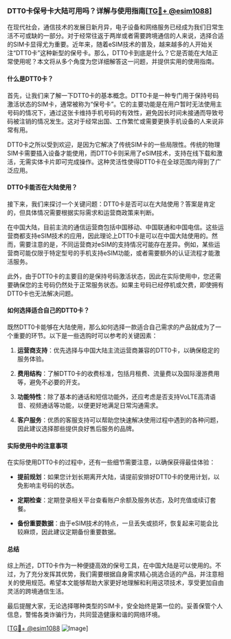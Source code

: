 ### DTT0卡保号卡大陆可用吗？详解与使用指南[[TG💪+ @esim1088](https://t.me/s/esim1088)]

在现代社会，通信技术的发展日新月异，电子设备和网络服务已经成为我们日常生活不可或缺的一部分。对于经常往返于两岸或者需要跨境通信的人来说，选择合适的SIM卡显得尤为重要。近年来，随着eSIM技术的普及，越来越多的人开始关注“DTT0卡”这种新型的保号卡。那么，DTT0卡到底是什么？它是否能在大陆正常使用呢？本文将从多个角度为您详细解答这一问题，并提供实用的使用指南。

#### 什么是DTT0卡？

首先，让我们来了解一下DTT0卡的基本概念。DTT0卡是一种专门用于保持号码激活状态的SIM卡，通常被称为“保号卡”。它的主要功能是在用户暂时无法使用主号码的情况下，通过这张卡维持手机号码的有效性，避免因长时间未接通而导致号码被注销的情况发生。这对于经常出国、工作繁忙或需要更换手机设备的人来说非常有用。

DTT0卡之所以受到欢迎，是因为它解决了传统SIM卡的一些局限性。传统的物理SIM卡需要插入设备才能使用，而DTT0卡则采用了eSIM技术，支持在线下载和激活，无需实体卡片即可完成操作。这种灵活性使得DTT0卡在全球范围内得到了广泛应用。

#### DTT0卡能否在大陆使用？

接下来，我们来探讨一个关键问题：DTT0卡是否可以在大陆使用？答案是肯定的，但具体情况需要根据实际需求和运营商政策来判断。

在中国大陆，目前主流的通信运营商包括中国移动、中国联通和中国电信。这些运营商都支持eSIM技术的应用，因此理论上DTT0卡是可以在中国大陆使用的。然而，需要注意的是，不同运营商对eSIM的支持情况可能存在差异。例如，某些运营商可能仅限于特定型号的手机支持eSIM功能，或者需要额外的认证流程才能激活服务。

此外，由于DTT0卡的主要目的是保持号码激活状态，因此在实际使用中，您还需要确保您的主号码仍然处于正常服务状态。如果主号码已经停机或欠费，即使拥有DTT0卡也无法解决问题。

#### 如何选择适合自己的DTT0卡？

既然DTT0卡能够在大陆使用，那么如何选择一款适合自己需求的产品就成为了一个重要的环节。以下是一些选购时可以参考的关键因素：

1. **运营商支持**：优先选择与中国大陆主流运营商兼容的DTT0卡，以确保稳定的服务体验。
   
2. **费用结构**：了解DTT0卡的收费标准，包括月租费、流量费以及国际漫游费用等，避免不必要的开支。

3. **功能特性**：除了基本的通话和短信功能外，还应考虑是否支持VoLTE高清语音、视频通话等功能，以便更好地满足日常沟通需求。

4. **客户服务**：优质的客服支持可以帮助您快速解决使用过程中遇到的各种问题，因此建议选择那些提供良好售后服务的品牌。

#### 实际使用中的注意事项

在实际使用DTT0卡的过程中，还有一些细节需要注意，以确保获得最佳体验：

- **提前规划**：如果您计划长期离开大陆，请提前安排好DTT0卡的使用计划，以免影响主号码的状态。
  
- **定期检查**：定期登录相关平台查看账户余额及服务状态，及时充值或续订套餐。

- **备份重要数据**：由于eSIM技术的特点，一旦丢失或损坏，恢复起来可能会比较麻烦，因此建议定期备份重要数据。

#### 总结

综上所述，DTT0卡作为一种便捷高效的保号工具，在中国大陆是可以使用的。不过，为了充分发挥其优势，我们需要根据自身需求精心挑选合适的产品，并注意相关的使用规范。希望本文能够帮助大家更好地理解和利用这项技术，享受更加自由灵活的跨境通信生活。

最后提醒大家，无论选择哪种类型的SIM卡，安全始终是第一位的。妥善保管个人信息，警惕各类诈骗行为，共同营造健康和谐的网络环境。

[[TG💪+ @esim1088](https://t.me/s/esim1088) ![Image](https://i.postimg.cc/4NQfJmqS/Snipaste-2025-05-13-00-14-12.png)]